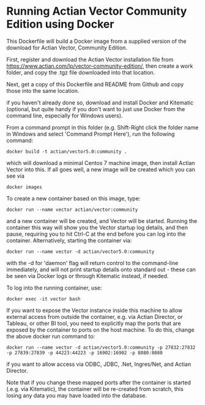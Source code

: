 # Running Actian Vector Community Edition using Docker

This Dockerfile will build a Docker image from a supplied version of the download for Actian Vector, Community Edition.

First, register and download the Actian Vector installation file from https://www.actian.com/lp/vector-community-edition/, then create a work folder, and copy the .tgz file downloaded into that location.

Next, get a copy of this Dockerfile and README from Github and copy those into the same location.

if you haven't already done so, download and install Docker and Kitematic (optional, but quite handy if you don't want to just use Docker from the command line, especially for Windows users).

From a command prompt in this folder (e.g. Shift-Right click the folder name in Windows and select 'Command Prompt Here'), run the following command:

  `docker build -t actian/vector5.0:community .`

which will download a minimal Centos 7 machine image, then install Actian Vector into this. If all goes well, a new image will be created which you can see via

   `docker images`

To create a new container based on this image, type:

  `docker run --name vector actian/vector:community`

and a new container will be created, and Vector will be started. Running the container this way will show you the Vector startup log details, and then pause, requiring you to hit Ctrl-C at the end before you can log into the container. Alternatively, starting the container via:

  `docker run --name vector -d actian/vector5.0:community`

with the -d for 'daemon' flag will return control to the command-line immediately, and will not print startup details onto standard out - these can be seen via Docker logs or through Kitematic instead, if needed.

To log into the running container, use:

  `docker exec -it vector bash`

If you want to expose the Vector instance inside this machine to allow external access from outside the container, e.g. via Actian Director, or Tableau, or other BI tool, you need to explicitly map the ports that are exposed by the container to ports on the host machine. To do this, change the above docker run command to:

  `docker run --name vector -d actian/vector5.0:community -p 27832:27832 -p 27839:27839 -p 44223:44223 -p 16902:16902 -p 8080:8080`

if you want to allow access via ODBC, JDBC, .Net, Ingres/Net, and Actian Director.

Note that if you change these mapped ports after the container is started (.e.g. via Kitematic), the container will be re-created from scratch, this losing any data you may have loaded into the database.
